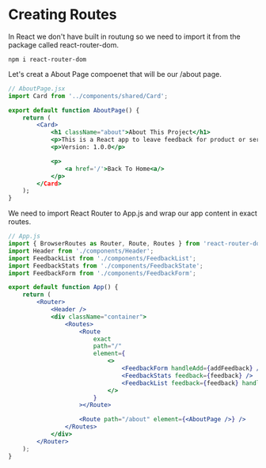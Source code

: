 # **Creating Routes**

In React we don't have built in routung so we need to import it from the package called react-router-dom.

```npm
npm i react-router-dom
```

Let's creat a About Page compoenet that will be our /about page.

```jsx
// AboutPage.jsx
import Card from '../components/shared/Card';

export default function AboutPage() {
	return (
		<Card>
			<h1 className="about">About This Project</h1>
			<p>This is a React app to leave feedback for product or service</p>
			<p>Version: 1.0.0</p>

            <p>
                <a href='/'>Back To Home<a/>
            </p>
		</Card>
	);
}
```

We need to import React Router to App.js and wrap our app content in exact routes.

```jsx
// App.js
import { BrowserRoutes as Router, Route, Routes } from 'react-router-dom';
import Header from './components/Header';
import FeedbackList from './components/FeedbackList';
import FeedbackStats from './components/FeedbackState';
import FeedbackForm from './components/FeedbackForm';

export default function App() {
	return (
		<Router>
			<Header />
			<div className="container">
				<Routes>
					<Route
						exact
						path="/"
						element={
							<>
								<FeedbackForm handleAdd={addFeedback} />
								<FeedbackStats feedback={feedback} />
								<FeedbackList feedback={feedback} handleDelete={deleteFeedback} />
							</>
						}
					></Route>

					<Route path="/about" element={<AboutPage />} />
				</Routes>
			</div>
		</Router>
	);
}
```
